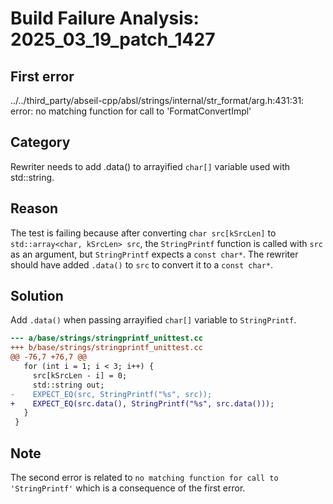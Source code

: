 # Build Failure Analysis: 2025_03_19_patch_1427

## First error

../../third_party/abseil-cpp/absl/strings/internal/str_format/arg.h:431:31: error: no matching function for call to 'FormatConvertImpl'

## Category
Rewriter needs to add .data() to arrayified `char[]` variable used with std::string.

## Reason
The test is failing because after converting `char src[kSrcLen]` to `std::array<char, kSrcLen> src`, the `StringPrintf` function is called with `src` as an argument, but `StringPrintf` expects a `const char*`. The rewriter should have added `.data()` to `src` to convert it to a `const char*`.

## Solution
Add `.data()` when passing arrayified `char[]` variable to `StringPrintf`.

```diff
--- a/base/strings/stringprintf_unittest.cc
+++ b/base/strings/stringprintf_unittest.cc
@@ -76,7 +76,7 @@
   for (int i = 1; i < 3; i++) {
     src[kSrcLen - i] = 0;
     std::string out;
-    EXPECT_EQ(src, StringPrintf("%s", src));
+    EXPECT_EQ(src.data(), StringPrintf("%s", src.data()));
   }
 }

```

## Note
The second error is related to `no matching function for call to 'StringPrintf'` which is a consequence of the first error.